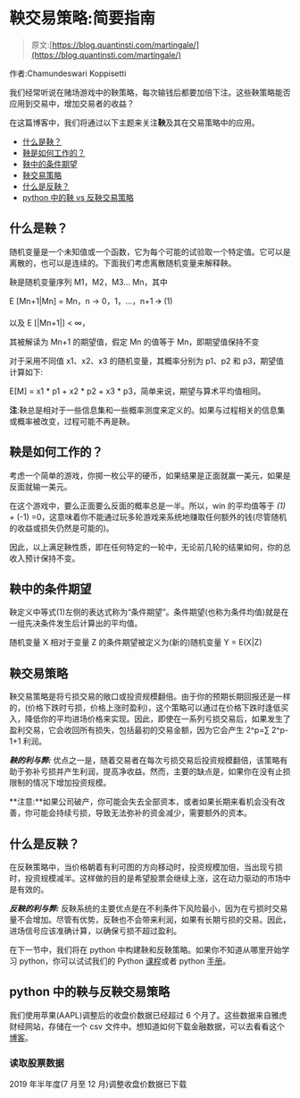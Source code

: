 # 鞅交易策略:简要指南

> 原文:[https://blog.quantinsti.com/martingale/](https://blog.quantinsti.com/martingale/)

作者:Chamundeswari Koppisetti

我们经常听说在赌场游戏中的鞅策略，每次输钱后都要加倍下注。这些鞅策略能否应用到交易中，增加交易者的收益？

在这篇博客中，我们将通过以下主题来关注**鞅**及其在交易策略中的应用。

*   [什么是鞅？](#what-is-martingale)
*   [鞅是如何工作的？](#how-does-martingale-work)
*   [鞅中的条件期望](conditional-expectation-in-martingale)
*   [鞅交易策略](#martingale-trading-strategy)
*   [什么是反鞅？](#what-is-anti-martingale)
*   [python 中的鞅 vs 反鞅交易策略](#martingale-vs-anti-martingale-trading-strategy-in-python)

## 什么是鞅？

随机变量是一个未知值或一个函数，它为每个可能的试验取一个特定值。它可以是离散的，也可以是连续的。下面我们考虑离散随机变量来解释鞅。

鞅是随机变量序列 M1，M2，M3… Mn，其中

E [Mn+1|Mn] = Mn，n -> 0，1，…，n+1 🡪 (1)

以及 E [|Mn+1|] < ∞，

其被解读为 Mn+1 的期望值，假定 Mn 的值等于 Mn，即期望值保持不变

对于采用不同值 x1、x2、x3 的随机变量，其概率分别为 p1、p2 和 p3，期望值计算如下:

E[M] = x1 * p1 + x2 * p2 + x3 * p3，简单来说，期望与算术平均值相同。

**注**:鞅总是相对于一些信息集和一些概率测度来定义的。如果与过程相关的信息集或概率被改变，过程可能不再是鞅。

## 鞅是如何工作的？

考虑一个简单的游戏，你掷一枚公平的硬币，如果结果是正面就赢一美元，如果是反面就输一美元。

在这个游戏中，要么正面要么反面的概率总是一半。所以，win 的平均值等于 *(1) +* (-1) =0，这意味着你不能通过玩多轮游戏来系统地赚取任何额外的钱(尽管随机的收益或损失仍然是可能的)。

因此，以上满足鞅性质，即在任何特定的一轮中，无论前几轮的结果如何，你的总收入预计保持不变。

## 鞅中的条件期望

鞅定义中等式(1)左侧的表达式称为“条件期望”。条件期望(也称为条件均值)就是在一组先决条件发生后计算出的平均值。

随机变量 X 相对于变量 Z 的条件期望被定义为(新的)随机变量 Y = E(X|Z)

## 鞅交易策略

鞅交易策略是将亏损交易的敞口或投资规模翻倍。由于你的预期长期回报还是一样的，(价格下跌时亏损，价格上涨时盈利)，这个策略可以通过在价格下跌时逢低买入，降低你的平均进场价格来实现。因此，即使在一系列亏损交易后，如果发生了盈利交易，它会收回所有损失，包括最初的交易金额，因为它会产生 2^p=∑ 2^p-1+1 利润。

***鞅的利与弊:*** 优点之一是，随着交易者在每次亏损交易后投资规模翻倍，该策略有助于弥补亏损并产生利润，提高净收益。然而，主要的缺点是，如果你在没有止损限制的情况下增加投资规模。

**注意:**如果公司破产，你可能会失去全部资本，或者如果长期来看机会没有改善，你可能会持续亏损，导致无法弥补的资金减少，需要额外的资本。

## 什么是反鞅？

在反鞅策略中，当价格朝着有利可图的方向移动时，投资规模加倍，当出现亏损时，投资规模减半。这样做的目的是希望股票会继续上涨，这在动力驱动的市场中是有效的。

***反鞅的利与弊:*** 反鞅系统的主要优点是在不利条件下风险最小，因为在亏损时交易量不会增加。尽管有优势，反鞅也不会带来利润，如果有长期亏损的交易。因此，进场信号应该准确计算，以确保亏损不超过盈利。

在下一节中，我们将在 python 中构建鞅和反鞅策略。如果你不知道从哪里开始学习 python，你可以试试我们的 Python [课程](https://quantra.quantinsti.com/course/python-trading-basic)或者 python [手册](https://www.quantinsti.com/python-basics-handbook)。

## python 中的鞅与反鞅交易策略

我们使用苹果(AAPL)调整后的收盘价数据已经超过 6 个月了。这些数据来自雅虎财经网站，存储在一个 csv 文件中。想知道如何下载金融数据，可以去看看这个[博客](/stock-market-data-analysis-python/)。

### 读取股票数据

2019 年半年度(7 月至 12 月)调整收盘价数据已下载
